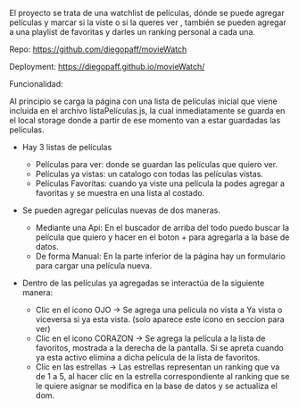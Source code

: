 
El proyecto se trata de una  watchlist de películas, dónde se puede agregar películas y  marcar si la viste o si la queres ver , también se pueden agregar a una playlist de favoritas y darles un ranking personal a cada una.

Repo:
https://github.com/diegopaff/movieWatch

Deployment:
https://diegopaff.github.io/movieWatch/

Funcionalidad:

Al principio se carga la página con una lista de películas inicial que viene incluida en el archivo listaPelículas.js, la cual inmediatamente se guarda en el local storage donde a partir de ese momento van a estar guardadas las películas.


- Hay 3 listas de películas 
    - Películas para ver: donde se guardan las películas que quiero ver.
    - Películas ya vistas: un catalogo con todas las películas vistas.
    - Películas Favoritas: cuando ya viste una película la podes agregar a favoritas y se muestra en una lista al costado.

- Se pueden agregar películas nuevas de dos maneras.
    - Mediante una Api: En el buscador de arriba del todo puedo buscar la película que quiero y hacer en el boton + para agregarla a la base de datos.
    - De forma Manual: En la parte inferior de la página hay un formulario para cargar una película nueva. 


- Dentro de las películas ya agregadas se interactúa de la siguiente manera:

    - Clic en el icono OJO -> Se agrega una pelicula no vista a Ya vista o viceversa si ya esta vista. (solo aparece este ícono en seccíon para ver)
    - Clic en el icono CORAZON -> Se agrega la película a la lista de favoritos, mostrada a la derecha de la pantalla. Si se apreta cuando ya esta activo elimina a dicha película de la lista de favoritos.
    - Clic en las estrellas -> Las estrellas representan un ranking que va de 1 a 5, al hacer clic en la estrella correspondiente al ranking que se le quiere asignar se modifica en la base de datos y se actualiza el dom. 


